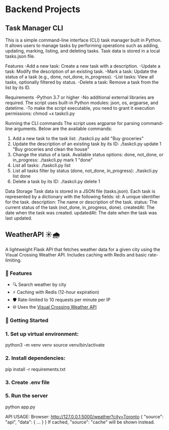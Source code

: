 # Backend Projects

## Task Manager CLI

This is a simple command-line interface (CLI) task manager built in Python. It allows users to manage tasks by performing operations such as adding, updating, marking, listing, and deleting tasks. Task data is stored in a local tasks.json file.

Features
-Add a new task: Create a new task with a description.
-Update a task: Modify the description of an existing task.
-Mark a task: Update the status of a task (e.g., done, not_done, in_progress).
-List tasks: View all tasks, optionally filtered by status.
-Delete a task: Remove a task from the list by its ID.

Requirements
-Python 3.7 or higher
-No additional external libraries are required. The script uses built-in Python modules: json, os, argparse, and datetime.
-To make the script executable, you need to grant it execution permissions: chmod +x taskcli.py

Running the CLI commands
The script uses argparse for parsing command-line arguments. Below are the available commands:
1. Add a new task to the task list: ./taskcli.py add "Buy groceries"
2. Update the description of an existing task by its ID: ./taskcli.py update 1 "Buy groceries and clean the house"
3. Change the status of a task. Available status options: done, not_done, or in_progress: ./taskcli.py mark 1 "done"
4. List all tasks: ./taskcli.py list
5. List all tasks filter by status (done, not_done, in_progress): ./taskcli.py list done
6. Delete a task by its ID: ./taskcli.py delete 1

Data Storage
Task data is stored in a JSON file (tasks.json). Each task is represented by a dictionary with the following fields:
id: A unique identifier for the task.
description: The name or description of the task.
status: The current status of the task (not_done, in_progress, done).
createdAt: The date when the task was created.
updatedAt: The date when the task was last updated.

## WeatherAPI ☀️🌧️
A lightweight Flask API that fetches weather data for a given city using the Visual Crossing Weather API. Includes caching with Redis and basic rate-limiting.

### 🔧 Features
- 🔍 Search weather by city
- ⚡ Caching with Redis (12-hour expiration)
- 🛡️ Rate-limited to 10 requests per minute per IP
- 🌐 Uses the [Visual Crossing Weather API](https://www.visualcrossing.com/weather-data-editions)

### 🏁 Getting Started
### 1. Set up virtual environment: 
python3 -m venv venv
source venv/bin/activate
### 2. Install dependencies: 
pip install -r requirements.txt
### 3. Create .env file
### 5. Run the server
python app.py

API USAGE:
Browser: http://127.0.0.1:5000/weather?city=Toronto
{
  "source": "api",
  "data": {
    ...
  }
}
If cached, "source": "cache" will be shown instead.







